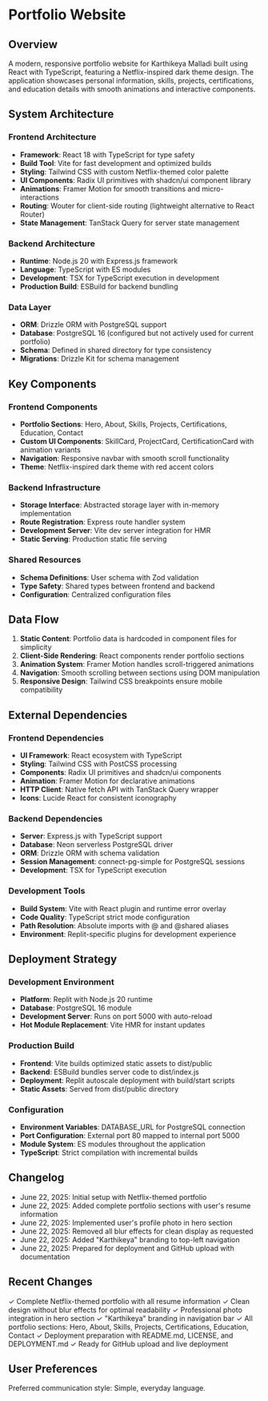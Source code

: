 # Portfolio Website

## Overview

A modern, responsive portfolio website for Karthikeya Malladi built using React with TypeScript, featuring a Netflix-inspired dark theme design. The application showcases personal information, skills, projects, certifications, and education details with smooth animations and interactive components.

## System Architecture

### Frontend Architecture
- **Framework**: React 18 with TypeScript for type safety
- **Build Tool**: Vite for fast development and optimized builds
- **Styling**: Tailwind CSS with custom Netflix-themed color palette
- **UI Components**: Radix UI primitives with shadcn/ui component library
- **Animations**: Framer Motion for smooth transitions and micro-interactions
- **Routing**: Wouter for client-side routing (lightweight alternative to React Router)
- **State Management**: TanStack Query for server state management

### Backend Architecture
- **Runtime**: Node.js 20 with Express.js framework
- **Language**: TypeScript with ES modules
- **Development**: TSX for TypeScript execution in development
- **Production Build**: ESBuild for backend bundling

### Data Layer
- **ORM**: Drizzle ORM with PostgreSQL support
- **Database**: PostgreSQL 16 (configured but not actively used for current portfolio)
- **Schema**: Defined in shared directory for type consistency
- **Migrations**: Drizzle Kit for schema management

## Key Components

### Frontend Components
- **Portfolio Sections**: Hero, About, Skills, Projects, Certifications, Education, Contact
- **Custom UI Components**: SkillCard, ProjectCard, CertificationCard with animation variants
- **Navigation**: Responsive navbar with smooth scroll functionality
- **Theme**: Netflix-inspired dark theme with red accent colors

### Backend Infrastructure
- **Storage Interface**: Abstracted storage layer with in-memory implementation
- **Route Registration**: Express route handler system
- **Development Server**: Vite dev server integration for HMR
- **Static Serving**: Production static file serving

### Shared Resources
- **Schema Definitions**: User schema with Zod validation
- **Type Safety**: Shared types between frontend and backend
- **Configuration**: Centralized configuration files

## Data Flow

1. **Static Content**: Portfolio data is hardcoded in component files for simplicity
2. **Client-Side Rendering**: React components render portfolio sections
3. **Animation System**: Framer Motion handles scroll-triggered animations
4. **Navigation**: Smooth scrolling between sections using DOM manipulation
5. **Responsive Design**: Tailwind CSS breakpoints ensure mobile compatibility

## External Dependencies

### Frontend Dependencies
- **UI Framework**: React ecosystem with TypeScript
- **Styling**: Tailwind CSS with PostCSS processing
- **Components**: Radix UI primitives and shadcn/ui components
- **Animation**: Framer Motion for declarative animations
- **HTTP Client**: Native fetch API with TanStack Query wrapper
- **Icons**: Lucide React for consistent iconography

### Backend Dependencies
- **Server**: Express.js with TypeScript support
- **Database**: Neon serverless PostgreSQL driver
- **ORM**: Drizzle ORM with schema validation
- **Session Management**: connect-pg-simple for PostgreSQL sessions
- **Development**: TSX for TypeScript execution

### Development Tools
- **Build System**: Vite with React plugin and runtime error overlay
- **Code Quality**: TypeScript strict mode configuration
- **Path Resolution**: Absolute imports with @ and @shared aliases
- **Environment**: Replit-specific plugins for development experience

## Deployment Strategy

### Development Environment
- **Platform**: Replit with Node.js 20 runtime
- **Database**: PostgreSQL 16 module
- **Development Server**: Runs on port 5000 with auto-reload
- **Hot Module Replacement**: Vite HMR for instant updates

### Production Build
- **Frontend**: Vite builds optimized static assets to dist/public
- **Backend**: ESBuild bundles server code to dist/index.js
- **Deployment**: Replit autoscale deployment with build/start scripts
- **Static Assets**: Served from dist/public directory

### Configuration
- **Environment Variables**: DATABASE_URL for PostgreSQL connection
- **Port Configuration**: External port 80 mapped to internal port 5000
- **Module System**: ES modules throughout the application
- **TypeScript**: Strict compilation with incremental builds

## Changelog

- June 22, 2025: Initial setup with Netflix-themed portfolio
- June 22, 2025: Added complete portfolio sections with user's resume information
- June 22, 2025: Implemented user's profile photo in hero section
- June 22, 2025: Removed all blur effects for clean display as requested
- June 22, 2025: Added "Karthikeya" branding to top-left navigation
- June 22, 2025: Prepared for deployment and GitHub upload with documentation

## Recent Changes

✓ Complete Netflix-themed portfolio with all resume information
✓ Clean design without blur effects for optimal readability
✓ Professional photo integration in hero section
✓ "Karthikeya" branding in navigation bar
✓ All portfolio sections: Hero, About, Skills, Projects, Certifications, Education, Contact
✓ Deployment preparation with README.md, LICENSE, and DEPLOYMENT.md
✓ Ready for GitHub upload and live deployment

## User Preferences

Preferred communication style: Simple, everyday language.